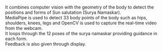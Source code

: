 It combines computer vision with the geometry of the body to detect the positions and forms of Sun salutation (Surya Namaskar).
<br>
MediaPipe is used to detect 33 body points of the body such as hips, shoulders, knees, legs and OpenCV is used to capture the real-time video from the webcam.<br>
It loops through the 12 poses of the surya namaskar providing guidance in each form.
<br>
Feedback is also given through display.
